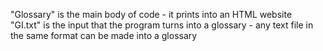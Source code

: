 "Glossary" is the main body of code - it prints into an HTML website  
"GI.txt" is the input that the program turns into a glossary - any text file in the same format can be made into a glossary   
